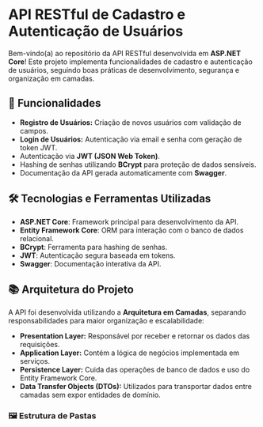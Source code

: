 # API RESTful de Cadastro e Autenticação de Usuários  

Bem-vindo(a) ao repositório da API RESTful desenvolvida em **ASP.NET Core**! Este projeto implementa funcionalidades de cadastro e autenticação de usuários, seguindo boas práticas de desenvolvimento, segurança e organização em camadas.  

## 🚀 Funcionalidades  
- **Registro de Usuários:** Criação de novos usuários com validação de campos.
- **Login de Usuários:** Autenticação via email e senha com geração de token JWT.
- Autenticação via **JWT (JSON Web Token)**.  
- Hashing de senhas utilizando **BCrypt** para proteção de dados sensíveis.  
- Documentação da API gerada automaticamente com **Swagger**.  

## 🛠️ Tecnologias e Ferramentas Utilizadas  
- **ASP.NET Core**: Framework principal para desenvolvimento da API.  
- **Entity Framework Core**: ORM para interação com o banco de dados relacional.  
- **BCrypt**: Ferramenta para hashing de senhas.  
- **JWT**: Autenticação segura baseada em tokens.  
- **Swagger**: Documentação interativa da API.  

## 📚 Arquitetura do Projeto  
A API foi desenvolvida utilizando a **Arquitetura em Camadas**, separando responsabilidades para maior organização e escalabilidade:  
- **Presentation Layer:** Responsável por receber e retornar os dados das requisições.  
- **Application Layer:** Contém a lógica de negócios implementada em serviços.  
- **Persistence Layer:** Cuida das operações de banco de dados e uso do Entity Framework Core.  
- **Data Transfer Objects (DTOs):** Utilizados para transportar dados entre camadas sem expor entidades de domínio.  

### 🖼️ Estrutura de Pastas  
